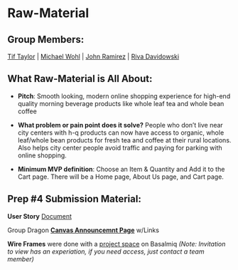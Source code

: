 # Raw-Material

## Group Members: 

[Tif Taylor](https://github.com/tiftaylor) \| [Michael Wohl](https://github.com/mdwohl) \| [John Ramirez](https://github.com/John-Ram) \| [Riva Davidowski](https://github.com/RivaD2)


## What Raw-Material is All About: 

* **Pitch**: 
Smooth looking, modern online shopping experience for high-end quality morning beverage products like whole leaf tea and whole bean coffee

* **What problem or pain point does it solve?** 
People who don’t live near city centers with h-q products can now have access to organic, whole leaf/whole bean products for fresh tea and coffee at their rural locations. Also helps city center people avoid traffic and paying for parking with online shopping. 

* **Minimum MVP definition**: 
Choose an Item & Quantity and Add it to the Cart page. There will be a Home page, About Us page, and Cart page.

## Prep #4 Submission Material:
**User Story** [Document](https://docs.google.com/document/d/18TixREggzuGIxyQyo6WZcehCL3ZEarPad4qJFKoxNvk/edit)  

Group Dragon **[Canvas Announcemnt Page](https://canvas.instructure.com/groups/592839/announcements)** w/Links

**Wire Frames** were done with a [project space](https://balsamiq.cloud/invite/VTFzyYirkzXaMkZxLIH71OcuXtdE7N0p4dIWDlNFeb82) on Basalmiq *(Note: Invitation to view has an experiation, if you need access, just contact a team member)*
